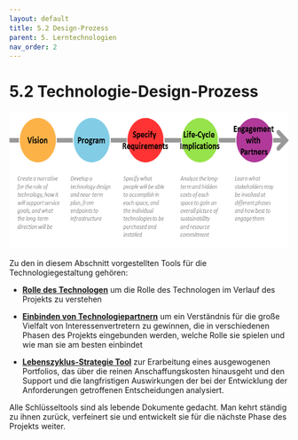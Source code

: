 ```yaml
---
layout: default
title: 5.2 Design-Prozess
parent: 5. Lerntechnologien
nav_order: 2
---
```


# 5.2 Technologie-Design-Prozess

<img src="./media/image1.png" style="width:6.47009in;height:2.5849in" alt="Technology Design Process" />

Zu den in diesem Abschnitt vorgestellten Tools für die
Technologiegestaltung gehören:

-   [**Rolle des Technologen**](#rolle-des-technologen) um die Rolle des
    Technologen im Verlauf des Projekts zu verstehen

-   [**Einbinden von
    Technologiepartnern**](#technologiepartner-einbinden) um ein
    Verständnis für die große Vielfalt von Interessenvertretern zu
    gewinnen, die in verschiedenen Phasen des Projekts eingebunden
    werden, welche Rolle sie spielen und wie man sie am besten einbindet

-   [**Lebenszyklus-Strategie Tool**](#lebenszyklus-strategien) zur
    Erarbeitung eines ausgewogenen Portfolios, das über die reinen
    Anschaffungskosten hinausgeht und den Support und die langfristigen
    Auswirkungen der bei der Entwicklung der Anforderungen getroffenen
    Entscheidungen analysiert.

Alle Schlüsseltools sind als lebende Dokumente gedacht. Man kehrt
ständig zu ihnen zurück, verfeinert sie und entwickelt sie für die
nächste Phase des Projekts weiter.
